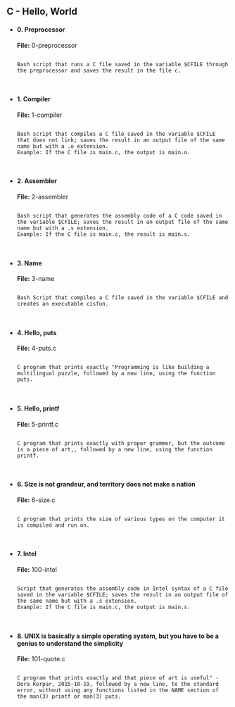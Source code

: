 <h2>C - Hello, World</h2>
    <ul>
        <li>
            <h4>0. Preprocessor</h4>
            <p><strong>File:</strong> 0-preprocessor</p>
            <pre>
<code>
Bash script that runs a C file saved in the variable $CFILE through the preprocessor and saves the result in the file c.
            </code>
            </pre>
        </li>
        <li>
            <h4>1. Compiler</h4>
            <p><strong>File:</strong> 1-compiler</p>
            <pre>
<code>
Bash script that compiles a C file saved in the variable $CFILE that does not link; saves the result in an output file of the same name but with a .o extension.
Example: If the C file is main.c, the output is main.o.
            </code>
            </pre>
        </li>
        <li>
            <h4>2. Assembler</h4>
            <p><strong>File:</strong> 2-assembler</p>
            <pre>
<code>
Bash script that generates the assembly code of a C code saved in the variable $CFILE; saves the result in an output file of the same name but with a .s extension.
Example: If the C file is main.c, the result is main.s.
            </code>
            </pre>
        </li>
        <li>
            <h4>3. Name</h4>
            <p><strong>File:</strong> 3-name</p>
            <pre>
<code>
Bash Script that compiles a C file saved in the variable $CFILE and creates an executable cisfun.
            </code>
            </pre>
        </li>
        <li>
            <h4>4. Hello, puts</h4>
            <p><strong>File:</strong> 4-puts.c</p>
            <pre>
<code>
C program that prints exactly "Programming is like building a multilingual puzzle, followed by a new line, using the function puts.
            </code>
            </pre>
        </li>
        <li>
            <h4>5. Hello, printf</h4>
            <p><strong>File:</strong> 5-printf.c</p>
            <pre>
<code>
C program that prints exactly with proper grammer, but the outcome is a piece of art,, followed by a new line, using the function printf.
            </code>
            </pre>
        </li>
        <li>
            <h4>6. Size is not grandeur, and territory does not make a nation</h4>
            <p><strong>File:</strong> 6-size.c</p>
            <pre>
<code>
C program that prints the size of various types on the computer it is compiled and run on.
            </code>
            </pre>
        </li>
        <li>
            <h4>7. Intel</h4>
            <p><strong>File:</strong> 100-intel</p>
            <pre>
<code>
Script that generates the assembly code in Intel syntax of a C file saved in the variable $CFILE; saves the result in an output file of the same name but with a .s extension.
Example: If the C file is main.c, the output is main.s.
            </code>
            </pre>
        </li>
        <li>
            <h4>8. UNIX is basically a simple operating system, but you have to be a genius to understand the simplicity</h4>
            <p><strong>File:</strong> 101-quote.c</p>
            <pre>
<code>
C program that prints exactly and that piece of art is useful" - Dora Korpar, 2015-10-19, followed by a new line, to the standard error, without using any functions listed in the NAME section of the man(3) printf or man(3) puts.
            </code>
            </pre>
        </li>
    </ul>
